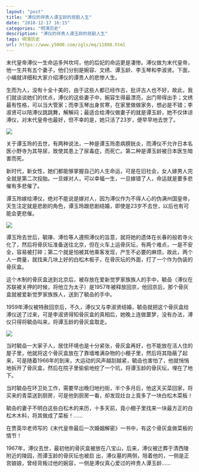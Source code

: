 ```yaml
---
layout: "post"
title: "溥仪的祥贵人谭玉龄的悲剧人生"
date: "2018-12-17 16:15"
categories: "明清历史"
description: "溥仪的祥贵人谭玉龄的悲剧人生"
tags: 明清历史
url: https://www.y5000.com/zgls/mq/11898.html
---
```






末代皇帝溥仪一生命运多舛坎坷，他的后妃的命运更是凄惨。溥仪做为末代皇帝，他一生共有五个妻子，他们分别是婉容、文绣、谭玉龄、李玉琴和李淑贤。下面，小编就详细和大家介绍溥仪的谭贵人的悲惨人生。

生而为人，没有十全十美的，由于这些人都已经作古，批评古人也不好，故此，我们就谈谈她们的优点，溥仪的这些妻子中，婉容生得最漂亮，出门带得出手；文绣最有性格，可以当大管家；而李玉琴出身贫寒，在家里做做家务，想必是不错；李淑贤可以陪溥仪跳跳舞，解解闷；最适合给溥仪做妻子的就是谭玉龄，她不仅体谅溥仪，对末代皇帝也最好，但不幸的是，她只活了23岁，便早早地去世了。

![](https://img.y5000.com/uploads/allimg/170122/1KG2E28-0.jpg)

关于谭玉玲的去世，有两种说法，一种是谭玉玲患病膀胱炎，而溥仪不允许日本名医小野寺为其导尿，致使其患上了尿毒症，而死亡。第二种是谭玉龄被日本医生暗害而死。

新时代，新女性，她们都能够掌握自己的人生命运，可是在旧社会，女人嫁男人完全就是第二次投胎。一旦嫁对人，可以幸福一生，一旦嫁错了人，命运就是要多悲催有多悲催了。

谭玉玲嫁给溥仪，绝对不能说是嫁对人，因为溥仪作为不得人心的伪满州国皇帝，天生注定就是悲剧的角色，谭玉玲跟悲剧结婚，即使是23岁不去世，以后也有可能会更悲催。

![](https://img.y5000.com/uploads/allimg/170122/1KG23516-1.jpg)

谭玉玲去世后，毓嵂、溥俭等人遵照溥仪的旨意，就将她的遗体在长春的般若寺火化了，然后将骨灰坛准备送往北京，但在火车上运骨灰坛，有两个难点，一是不安全，容易被打碎；第二个就是怕被其他乘客发现，产生不必要的麻烦，故此，两个人一商量，就找来几块上好的白松木板子，在骨灰坛的外面，打了一个作为伪装的骨灰盒。

这个木制的骨灰盒送到北京后，被存放在爱新觉罗家族族人的手中，毓喦（溥仪在苏联被关押的时候，将他立为太子）是1957年被释放回京，他回京后，那个骨灰盒就被爱新觉罗家族族人，送到了毓喦的手中。

1959年溥仪被特赦回京后，不久，溥仪又与李淑贤结婚，毓喦就把这个骨灰盒给溥仪送了过来，可是李淑贤得知骨灰盒的真相后，她晚上连做噩梦，没有办法，溥仪只得将毓喦叫来，将谭玉龄的骨灰盒取走。

![](https://img.y5000.com/uploads/allimg/170122/1KG24c8-2.jpg)

当时毓喦一大家子人，居住环境也是十分紧张，骨灰盒再好，也不能放在活人住的屋子里，他就将这个骨灰盒放在了靠墙堆满杂物的小棚子里，然后将其隐蔽了起来，可是随着1966年的到来，大运动的风声越刮越紧，毓喦也害怕了，他就悄悄地拆开了骨灰盒，然后在院子里偷偷地挖了一个坑，将谭玉龄的骨灰坛，埋在了地下。

当时毓喦在环卫处工作，需要早出晚归地扫街，半个多月后，他这天买菜回家，将买来的青菜送到厨房，可是他到厨房一看，却发现灶台上竟多了一块白松木菜板！

毓喦的妻子不明白这些白松木的来历，十多天前，竟小棚子里找来一块最方正的白松木木料，将其做成了菜板！……

在贾英华老师写的《末代皇帝最后一次婚姻解密》一书中，有这个骨灰盒做菜板的情节！

1967年，溥仪去世，最初他的骨灰盒被放在八宝山，后来，溥仪被迁葬于清西陵附近的陵园，而谭玉龄的骨灰坛也被启
出，溥仪墓的两侧，陪着他的，一侧是正宫娘娘，曾经背叛过他的婉容，一侧是溥仪真心爱过的祥贵人谭玉龄……
